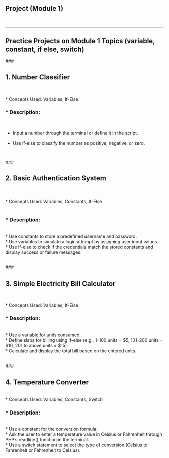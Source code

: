 # <h2> Project (Module 1)</h2> <br>
****
## Practice Projects on Module 1 Topics (variable, constant, if else, switch)<br>

###<h2> 1. Number Classifier</h2>
<br>
<p>* Concepts Used: Variables, If-Else <br>

<h3>* Description:</h3>
  <br>

* Input a number through the terminal or define it in the script.<br>

* Use if-else to classify the number as positive, negative, or zero.
 </p> <br>

###<h2>2. Basic Authentication System
</h2><br><p>
* Concepts Used: Variables, Constants, If-Else <br>
<br>
<h3>* Description:</h3>
<br>
* Use constants to store a predefined username and password.
<br>
* Use variables to simulate a login attempt by assigning user input values.
<br>
* Use if-else to check if the credentials match the stored constants and display success or failure messages.
</p><br>
### <h2>3. Simple Electricity Bill Calculator</h2>
<br><p>
* Concepts Used: Variables, If-Else
<br>
<h3>* Description:</h3>
<br>
* Use a variable for units consumed.
<br>
* Define slabs for billing using if-else (e.g., 1–100 units = $5, 101–200 units = $10,  201 to above units = $15).
<br>
* Calculate and display the total bill based on the entered units.
</p><br>
###<h2>4. Temperature Converter </h2>
<br>
* Concepts Used: Variables, Constants, Switch
<br>
<h3>* Description:</h3>
<br>
* Use a constant for the conversion formula.
<br>
* Ask the user to enter a temperature value in Celsius or Fahrenheit through PHP’s readline() function in the terminal.
<br>
* Use a switch statement to select the type of conversion (Celsius to Fahrenheit or Fahrenheit to Celsius).
